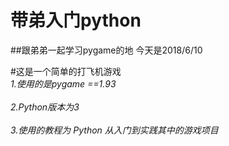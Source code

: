 # 带弟入门python
##跟弟弟一起学习pygame的地
今天是2018/6/10

#这是一个简单的打飞机游戏
<br>*1.使用的是pygame ==1.93*</br>
<br>*2.Python版本为3*</br>
<br>*3.使用的教程为 Python 从入门到实践其中的游戏项目*</br>
